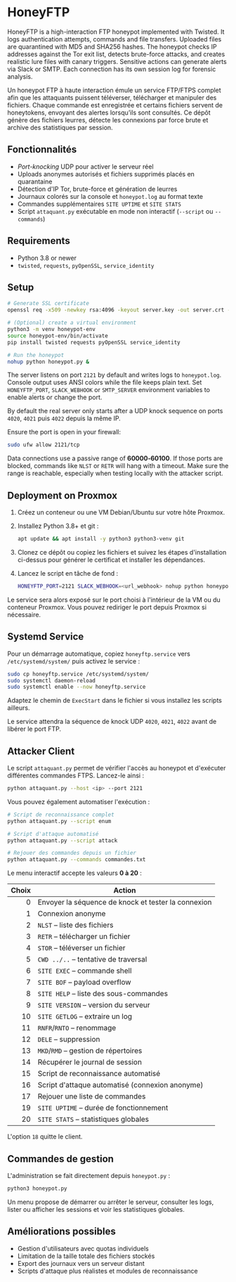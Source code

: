 # HoneyFTP

HoneyFTP is a high-interaction FTP honeypot implemented with Twisted. It logs
authentication attempts, commands and file transfers. Uploaded files are
quarantined with MD5 and SHA256 hashes. The honeypot checks IP addresses
against the Tor exit list, detects brute-force attacks, and creates realistic
lure files with canary triggers. Sensitive actions can generate alerts via
Slack or SMTP. Each connection has its own session log for forensic analysis.

Un honeypot FTP à haute interaction émule un service FTP/FTPS complet afin que
les attaquants puissent téléverser, télécharger et manipuler des fichiers.
Chaque commande est enregistrée et certains fichiers servent de honeytokens,
envoyant des alertes lorsqu’ils sont consultés. Ce dépôt génère des fichiers
leurres, détecte les connexions par force brute et archive des statistiques par
session.

## Fonctionnalités

- *Port-knocking* UDP pour activer le serveur réel
- Uploads anonymes autorisés et fichiers supprimés placés en quarantaine
- Détection d'IP Tor, brute-force et génération de leurres
- Journaux colorés sur la console et `honeypot.log` au format texte
- Commandes supplémentaires `SITE UPTIME` et `SITE STATS`
- Script `attaquant.py` exécutable en mode non interactif (`--script` ou `--commands`)


## Requirements

- Python 3.8 or newer
- `twisted`, `requests`, `pyOpenSSL`, `service_identity`

## Setup

```bash
# Generate SSL certificate
openssl req -x509 -newkey rsa:4096 -keyout server.key -out server.crt -days 365 -nodes

# (Optional) create a virtual environment
python3 -m venv honeypot-env
source honeypot-env/bin/activate
pip install twisted requests pyOpenSSL service_identity

# Run the honeypot
nohup python honeypot.py &
```

The server listens on port `2121` by default and writes logs to `honeypot.log`.
Console output uses ANSI colors while the file keeps plain text.
Set `HONEYFTP_PORT`, `SLACK_WEBHOOK` or `SMTP_SERVER` environment variables to
enable alerts or change the port.

By default the real server only starts after a UDP knock sequence on ports
`4020`, `4021` puis `4022` depuis la même IP.

Ensure the port is open in your firewall:

```bash
sudo ufw allow 2121/tcp
```

Data connections use a passive range of **60000‑60100**. If those ports are
blocked, commands like `NLST` or `RETR` will hang with a timeout. Make sure the
range is reachable, especially when testing locally with the attacker script.

## Deployment on Proxmox

1. Créez un conteneur ou une VM Debian/Ubuntu sur votre hôte Proxmox.
2. Installez Python 3.8+ et git :

   ```bash
   apt update && apt install -y python3 python3-venv git
   ```

3. Clonez ce dépôt ou copiez les fichiers et suivez les étapes d'installation
   ci-dessus pour générer le certificat et installer les dépendances.
4. Lancez le script en tâche de fond :

   ```bash
   HONEYFTP_PORT=2121 SLACK_WEBHOOK=<url_webhook> nohup python honeypot.py &
   ```

Le service sera alors exposé sur le port choisi à l'intérieur de la VM ou du
conteneur Proxmox. Vous pouvez rediriger le port depuis Proxmox si nécessaire.

## Systemd Service

Pour un démarrage automatique, copiez `honeyftp.service` vers
`/etc/systemd/system/` puis activez le service :

```bash
sudo cp honeyftp.service /etc/systemd/system/
sudo systemctl daemon-reload
sudo systemctl enable --now honeyftp.service
```
Adaptez le chemin de `ExecStart` dans le fichier si vous installez les scripts
ailleurs.

Le service attendra la séquence de knock UDP `4020`, `4021`, `4022` avant de
libérer le port FTP.

## Attacker Client

Le script `attaquant.py` permet de vérifier l'accès au honeypot et d'exécuter
différentes commandes FTPS. Lancez-le ainsi :

```bash
python attaquant.py --host <ip> --port 2121
```

Vous pouvez également automatiser l'exécution :

```bash
# Script de reconnaissance complet
python attaquant.py --script enum

# Script d'attaque automatisé
python attaquant.py --script attack

# Rejouer des commandes depuis un fichier
python attaquant.py --commands commandes.txt
```

Le menu interactif accepte les valeurs **0 à 20** :


| Choix | Action |
|------:|--------|
|0|Envoyer la séquence de knock et tester la connexion|
|1|Connexion anonyme|
|2|`NLST` – liste des fichiers|
|3|`RETR` – télécharger un fichier|
|4|`STOR` – téléverser un fichier|
|5|`CWD ../..` – tentative de traversal|
|6|`SITE EXEC` – commande shell|
|7|`SITE BOF` – payload overflow|
|8|`SITE HELP` – liste des sous-commandes|
|9|`SITE VERSION` – version du serveur|
|10|`SITE GETLOG` – extraire un log|
|11|`RNFR`/`RNTO` – renommage|
|12|`DELE` – suppression|
|13|`MKD`/`RMD` – gestion de répertoires|
|14|Récupérer le journal de session|
|15|Script de reconnaissance automatisé|
|16|Script d'attaque automatisé (connexion anonyme)|
|17|Rejouer une liste de commandes|
|19|`SITE UPTIME` – durée de fonctionnement|
|20|`SITE STATS` – statistiques globales|

L'option `18` quitte le client.

## Commandes de gestion

L'administration se fait directement depuis `honeypot.py` :

```bash
python3 honeypot.py
```

Un menu propose de démarrer ou arrêter le serveur, consulter les logs,
lister ou afficher les sessions et voir les statistiques globales.

## Améliorations possibles

- Gestion d'utilisateurs avec quotas individuels
- Limitation de la taille totale des fichiers stockés
- Export des journaux vers un serveur distant
- Scripts d'attaque plus réalistes et modules de reconnaissance


